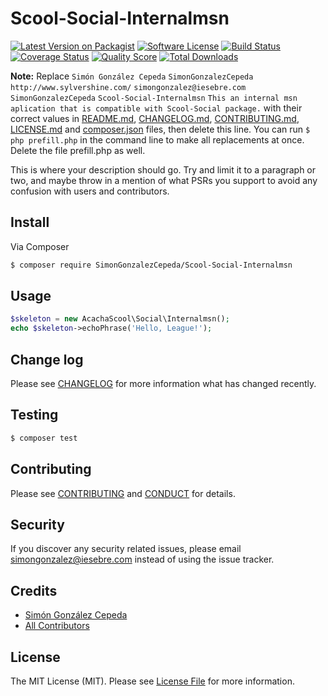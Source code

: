 # Scool-Social-Internalmsn

[![Latest Version on Packagist][ico-version]][link-packagist]
[![Software License][ico-license]](LICENSE.md)
[![Build Status][ico-travis]][link-travis]
[![Coverage Status][ico-scrutinizer]][link-scrutinizer]
[![Quality Score][ico-code-quality]][link-code-quality]
[![Total Downloads][ico-downloads]][link-downloads]

**Note:** Replace ```Simón González Cepeda``` ```SimonGonzalezCepeda``` ```http://www.sylvershine.com/``` ```simongonzalez@iesebre.com``` ```SimonGonzalezCepeda``` ```Scool-Social-Internalmsn``` ```This an internal msn aplication that is compatible with Scool-Social package.``` with their correct values in [README.md](README.md), [CHANGELOG.md](CHANGELOG.md), [CONTRIBUTING.md](CONTRIBUTING.md), [LICENSE.md](LICENSE.md) and [composer.json](composer.json) files, then delete this line. You can run `$ php prefill.php` in the command line to make all replacements at once. Delete the file prefill.php as well.

This is where your description should go. Try and limit it to a paragraph or two, and maybe throw in a mention of what
PSRs you support to avoid any confusion with users and contributors.

## Install

Via Composer

``` bash
$ composer require SimonGonzalezCepeda/Scool-Social-Internalmsn
```

## Usage

``` php
$skeleton = new AcachaScool\Social\Internalmsn();
echo $skeleton->echoPhrase('Hello, League!');
```

## Change log

Please see [CHANGELOG](CHANGELOG.md) for more information what has changed recently.

## Testing

``` bash
$ composer test
```

## Contributing

Please see [CONTRIBUTING](CONTRIBUTING.md) and [CONDUCT](CONDUCT.md) for details.

## Security

If you discover any security related issues, please email simongonzalez@iesebre.com instead of using the issue tracker.

## Credits

- [Simón González Cepeda][link-author]
- [All Contributors][link-contributors]

## License

The MIT License (MIT). Please see [License File](LICENSE.md) for more information.

[ico-version]: https://img.shields.io/packagist/v/SimonGonzalezCepeda/Scool-Social-Internalmsn.svg?style=flat-square
[ico-license]: https://img.shields.io/badge/license-MIT-brightgreen.svg?style=flat-square
[ico-travis]: https://img.shields.io/travis/SimonGonzalezCepeda/Scool-Social-Internalmsn/master.svg?style=flat-square
[ico-scrutinizer]: https://img.shields.io/scrutinizer/coverage/g/SimonGonzalezCepeda/Scool-Social-Internalmsn.svg?style=flat-square
[ico-code-quality]: https://img.shields.io/scrutinizer/g/SimonGonzalezCepeda/Scool-Social-Internalmsn.svg?style=flat-square
[ico-downloads]: https://img.shields.io/packagist/dt/SimonGonzalezCepeda/Scool-Social-Internalmsn.svg?style=flat-square

[link-packagist]: https://packagist.org/packages/SimonGonzalezCepeda/Scool-Social-Internalmsn
[link-travis]: https://travis-ci.org/SimonGonzalezCepeda/Scool-Social-Internalmsn
[link-scrutinizer]: https://scrutinizer-ci.com/g/SimonGonzalezCepeda/Scool-Social-Internalmsn/code-structure
[link-code-quality]: https://scrutinizer-ci.com/g/SimonGonzalezCepeda/Scool-Social-Internalmsn
[link-downloads]: https://packagist.org/packages/SimonGonzalezCepeda/Scool-Social-Internalmsn
[link-author]: https://github.com/SimonGonzalezCepeda
[link-contributors]: ../../contributors
